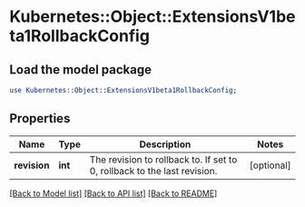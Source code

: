 # Kubernetes::Object::ExtensionsV1beta1RollbackConfig

## Load the model package
```perl
use Kubernetes::Object::ExtensionsV1beta1RollbackConfig;
```

## Properties
Name | Type | Description | Notes
------------ | ------------- | ------------- | -------------
**revision** | **int** | The revision to rollback to. If set to 0, rollback to the last revision. | [optional] 

[[Back to Model list]](../README.md#documentation-for-models) [[Back to API list]](../README.md#documentation-for-api-endpoints) [[Back to README]](../README.md)


